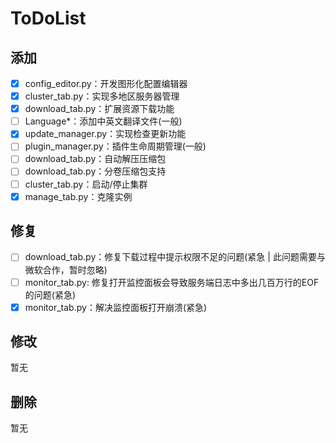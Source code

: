 # ToDoList

## 添加

- [X] config_editor.py：开发图形化配置编辑器
- [X] cluster_tab.py：实现多地区服务器管理
- [X] download_tab.py：扩展资源下载功能
- [ ] Language\*：添加中英文翻译文件(一般)
- [X] update_manager.py：实现检查更新功能
- [ ] plugin_manager.py：插件生命周期管理(一般)
- [ ] download_tab.py：自动解压压缩包
- [ ] download_tab.py：分卷压缩包支持
- [ ] cluster_tab.py：启动/停止集群
- [X] manage_tab.py：克隆实例

## 修复

- [ ] download_tab.py：修复下载过程中提示权限不足的问题(紧急 | 此问题需要与微软合作，暂时忽略)
- [ ] monitor_tab.py: 修复打开监控面板会导致服务端日志中多出几百万行的EOF的问题(紧急)
- [X] monitor_tab.py：解决监控面板打开崩溃(紧急)

## 修改

暂无

## 删除

暂无